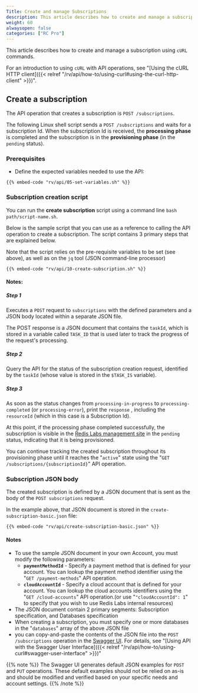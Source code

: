 ```yaml
---
Title: Create and manage Subscriptions
description: This article describes how to create and manage a subscription using `cURL` commands.
weight: 60
alwaysopen: false
categories: ["RC Pro"]
---
```

This article describes how to create and manage a subscription using `cURL` commands.

For an introduction to using `cURL` with API operations, see "[Using the cURL HTTP client]({{< relref  "/rv/api/how-to/using-curl#using-the-curl-http-client" >}})".

## Create a subscription

The API operation that creates a subscription is `POST /subscriptions`.

The following Linux shell script sends a `POST /subscriptions` and waits for a subscription Id. When the subscription Id is received, the **processing phase** is completed and the subscription is in the **provisioning phase** (in the `pending` status).

### Prerequisites

- Define the expected variables needed to use the API:

```shell
{{% embed-code "rv/api/05-set-variables.sh" %}}
```

### Subscription creation script

You can run the **create subscription** script using a command line `bash path/script-name.sh`.

Below is the sample script that you can use as a reference to calling the API operation to create a subscription. The script contains 3 primary steps that are explained below.

Note that the script relies on the pre-requisite variables to be set (see above), as well as on the `jq` tool (JSON command-line processor)

```shell
{{% embed-code "rv/api/10-create-subscription.sh" %}}
```

#### **Notes:**

##### Step 1

Executes a `POST` request to `subscriptions` with the defined parameters and a JSON body located within a separate JSON file.

The POST response is a JSON document that contains the `taskId`, which is stored in a variable called `TASK_ID` that is used later to track the progress of the request's processing.

##### Step 2

Query the API for the status of the subscription creation request, identified by the `taskId` (whose value is stored in the `$TASK_IS` variable).

##### Step 3

As soon as the status changes from `processing-in-progress` to `processing-completed` (or `processing-error`), print the `response` , including the `resourceId` (which in this case is a Subscription Id).

At this point, if the processing phase completed successfully, the subscription is visible in the [Redis Labs management site](https://app.redislabs.com) in the `pending` status, indicating that it is being provisioned.

You can continue tracking the created subscription throughout its provisioning phase until it reaches the "`active`" state using the "`GET /subscriptions/{subscriptionId}`" API operation.

### Subscription JSON body

The created subscription is defined by a JSON document that is sent as the body of the `POST subscriptions` request.

In the example above, that JSON document is stored in the `create-subscription-basic.json` file:

```shell
{{% embed-code "rv/api/create-subscription-basic.json" %}}
```

#### Notes

- To use the sample JSON document in your own Account, you must modify the following parameters:
    - **`paymentMethodId`** - Specify a payment method that is defined for your account. You can lookup the payment method identifier using the "`GET /payment-methods`" API operation.
    - **`cloudAccountId`** - Specify a cloud account that is defined for your account. You can lookup the cloud accounts identifiers using the "`GET /cloud-accounts`" API operation.(or use "`"cloudAccountId": 1`" to specify that you wish to use Redis Labs internal resources)
- The JSON document contain 2 primary segments: Subscription specification, and Databases specification
- When creating a subscription, you must specify one or more databases in the "`databases`" array of the above JSON file
- you can copy-and-paste the contents of the JSON file into the `POST /subscriptions` operation in the [Swagger UI](https://api-beta1.redislabs.com/beta1/swagger-ui.html). For details, see "[Using API with the Swagger User Interface]({{< relref  "/rv/api/how-to/using-curl#swagger-user-interface" >}})"

{{% note %}}
The Swagger UI generates default JSON examples for `POST` and `PUT` operations. These default examples should not be relied on as-is and should be modified and verified based on your specific needs and account settings.
{{% /note %}}

